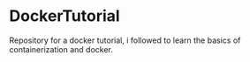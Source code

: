 # DockerTutorial
Repository for a docker tutorial, i followed to learn the basics of containerization and docker.
